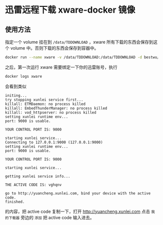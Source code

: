 # 迅雷远程下载 xware-docker 镜像

## 使用方法

指定一个 volume 挂在到 `/data/TDDOWNLOAD` ，xware 所有下载的东西会保存到这个 volume 中。否则下载的东西会保存到容器中。

```bash
docker run --name xware -v /data/TDDOWNLOAD:/data/TDDOWNLOAD -d bestwu/xware
```

之后，第一次运行 xware 需要绑定一下你的迅雷账号，执行

```bash
docker logs xware
```

会看到类似

```
initing...
try stopping xunlei service first...
killall: ETMDaemon: no process killed
killall: EmbedThunderManager: no process killed
killall: vod_httpserver: no process killed
setting xunlei runtime env...
port: 9000 is usable.

YOUR CONTROL PORT IS: 9000

starting xunlei service...
Connecting to 127.0.0.1:9000 (127.0.0.1:9000)
setting xunlei runtime env...
port: 9000 is usable.

YOUR CONTROL PORT IS: 9000

starting xunlei service...

getting xunlei service info...

THE ACTIVE CODE IS: vghqnv

go to http://yuancheng.xunlei.com, bind your device with the active code.
finished.
```
的内容，把 active code 复制一下，打开 http://yuancheng.xunlei.com 点击 `我的下载器` 旁边的 `添加` 把 active code 输入进去。
